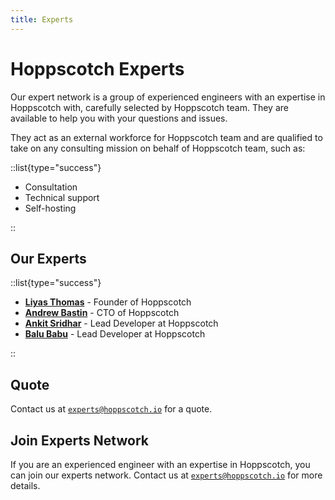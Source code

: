 ```yaml
---
title: Experts
---
```


# Hoppscotch Experts

Our expert network is a group of experienced engineers with an expertise in Hoppscotch with, carefully selected by Hoppscotch team. They are available to help you with your questions and issues.

They act as an external workforce for Hoppscotch team and are qualified to take on any consulting mission on behalf of Hoppscotch team, such as:

::list{type="success"}

- Consultation
- Technical support
- Self-hosting

::

## Our Experts

::list{type="success"}

- [**Liyas Thomas**](https://github.com/liyasthomas) - Founder of Hoppscotch
- [**Andrew Bastin**](https://github.com/AndrewBastin) - CTO of Hoppscotch
- [**Ankit Sridhar**](https://github.com/ankitsridhar16) - Lead Developer at Hoppscotch
- [**Balu Babu**](https://github.com/balub) - Lead Developer at Hoppscotch

::

## Quote

Contact us at [`experts@hoppscotch.io`](mailto:experts@hoppscotch.io) for a quote.

## Join Experts Network

If you are an experienced engineer with an expertise in Hoppscotch, you can join our experts network. Contact us at [`experts@hoppscotch.io`](mailto:experts@hoppscotch.io) for more details.
